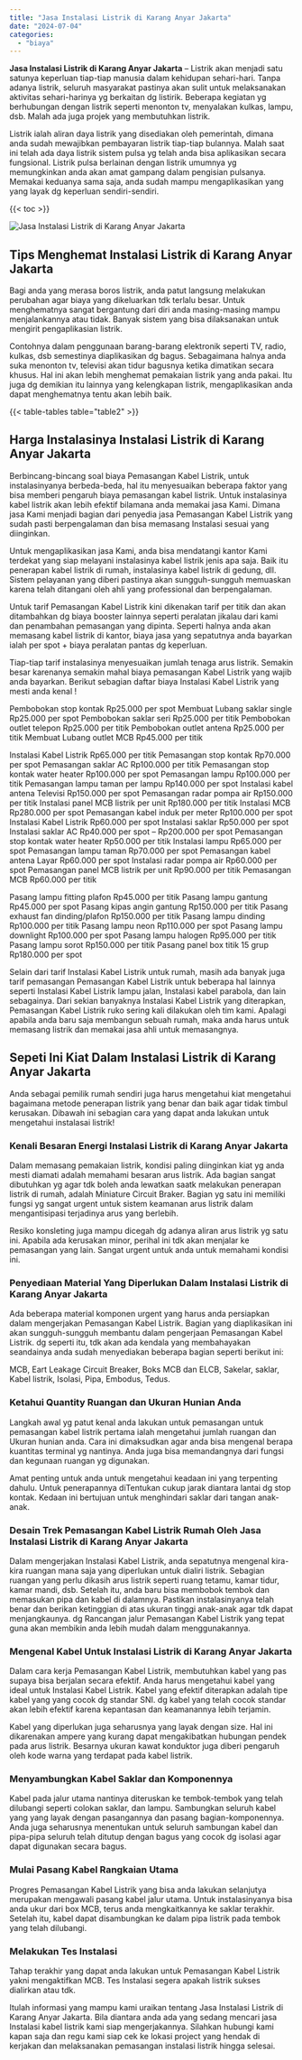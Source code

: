 ```yaml
---
title: "Jasa Instalasi Listrik di Karang Anyar Jakarta"
date: "2024-07-04"
categories: 
  - "biaya"
---
```


**Jasa Instalasi Listrik di Karang Anyar Jakarta** – Listrik akan menjadi satu satunya keperluan tiap-tiap manusia dalam kehidupan sehari-hari. Tanpa adanya listrik, seluruh masyarakat pastinya akan sulit untuk melaksanakan aktivitas sehari-harinya yg berkaitan dg listirik. Beberapa kegiatan yg berhubungan dengan listrik seperti menonton tv, menyalakan kulkas, lampu, dsb. Malah ada juga projek yang membutuhkan listrik.

Listrik ialah aliran daya listrik yang disediakan oleh pemerintah, dimana anda sudah mewajibkan pembayaran listrik tiap-tiap bulannya. Malah saat ini telah ada daya listrik sistem pulsa yg telah anda bisa aplikasikan secara fungsional. Listrik pulsa berlainan dengan listrik umumnya yg memungkinkan anda akan amat gampang dalam pengisian pulsanya. Memakai keduanya sama saja, anda sudah mampu mengaplikasikan yang yang layak dg keperluan sendiri-sendiri.

{{< toc >}}

![Jasa Instalasi Listrik di Karang Anyar Jakarta](/images/instalasi-listrik-murah41.png)

## Tips Menghemat Instalasi Listrik di Karang Anyar Jakarta

Bagi anda yang merasa boros listrik, anda patut langsung melakukan perubahan agar biaya yang dikeluarkan tdk terlalu besar. Untuk menghematnya sangat bergantung dari diri anda masing-masing mampu menjalankannya atau tidak. Banyak sistem yang bisa dilaksanakan untuk mengirit pengaplikasian listrik.

Contohnya dalam penggunaan barang-barang elektronik seperti TV, radio, kulkas, dsb semestinya diaplikasikan dg bagus. Sebagaimana halnya anda suka menonton tv, televisi akan tidur bagusnya ketika dimatikan secara khusus. Hal ini akan lebih menghemat pemakaian listrik yang anda pakai. Itu juga dg demikian itu lainnya yang kelengkapan listrik, mengaplikasikan anda dapat menghematnya tentu akan lebih baik.

{{< table-tables table="table2" >}}

## Harga Instalasinya Instalasi Listrik di Karang Anyar Jakarta

Berbincang-bincang soal biaya Pemasangan Kabel Listrik, untuk instalasinyanya berbeda-beda, hal itu menyesuaikan beberapa faktor yang bisa memberi pengaruh biaya pemasangan kabel listrik. Untuk instalasinya kabel listrik akan lebih efektif bilamana anda memakai jasa Kami. Dimana jasa Kami menjadi bagian dari penyedia jasa Pemasangan Kabel Listrik yang sudah pasti berpengalaman dan bisa memasang Instalasi sesuai yang diinginkan.

Untuk mengaplikasikan jasa Kami, anda bisa mendatangi kantor Kami terdekat yang siap melayani instalasinya kabel listrik jenis apa saja. Baik itu penerapan kabel listrik di rumah, instalasinya kabel listrik di gedung, dll. Sistem pelayanan yang diberi pastinya akan sungguh-sungguh memuaskan karena telah ditangani oleh ahli yang professional dan berpengalaman.

Untuk tarif Pemasangan Kabel Listrik kini dikenakan tarif per titik dan akan ditambahkan dg biaya booster lainnya seperti peralatan jikalau dari kami dan penambahan pemasangan yang dipinta. Seperti halnya anda akan memasang kabel listrik di kantor, biaya jasa yang sepatutnya anda bayarkan ialah per spot + biaya peralatan pantas dg keperluan.

Tiap-tiap tarif instalasinya menyesuaikan jumlah tenaga arus listrik. Semakin besar karenanya semakin mahal biaya pemasangan Kabel Listrik yang wajib anda bayarkan. Berikut sebagian daftar biaya Instalasi Kabel Listrik yang mesti anda kenal !

Pembobokan stop kontak Rp25.000 per spot Membuat Lubang saklar single Rp25.000 per spot Pembobokan saklar seri Rp25.000 per titik Pembobokan outlet telepon Rp25.000 per titik Pembobokan outlet antena Rp25.000 per titik Membuat Lubang outlet MCB Rp45.000 per titik

Instalasi Kabel Listrik Rp65.000 per titik Pemasangan stop kontak Rp70.000 per spot Pemasangan saklar AC Rp100.000 per titik Pemasangan stop kontak water heater Rp100.000 per spot Pemasangan lampu Rp100.000 per titik Pemasangan lampu taman per lampu Rp140.000 per spot Instalasi kabel antena Televisi Rp150.000 per spot Pemasangan radar pompa air Rp150.000 per titik Instalasi panel MCB listrik per unit Rp180.000 per titik Instalasi MCB Rp280.000 per spot Pemasangan kabel induk per meter Rp100.000 per spot Instalasi Kabel Listrik Rp60.000 per spot Instalasi saklar Rp50.000 per spot Instalasi saklar AC Rp40.000 per spot – Rp200.000 per spot Pemasangan stop kontak water heater Rp50.000 per titik Instalasi lampu Rp65.000 per spot Pemasangan lampu taman Rp70.000 per spot Pemasangan kabel antena Layar Rp60.000 per spot Instalasi radar pompa air Rp60.000 per spot Pemasangan panel MCB listrik per unit Rp90.000 per titik Pemasangan MCB Rp60.000 per titik

Pasang lampu fitting plafon Rp45.000 per titik Pasang lampu gantung Rp45.000 per spot Pasang kipas angin gantung Rp150.000 per titik Pasang exhaust fan dinding/plafon Rp150.000 per titik Pasang lampu dinding Rp100.000 per titik Pasang lampu neon Rp110.000 per spot Pasang lampu downlight Rp100.000 per spot Pasang lampu halogen Rp95.000 per titik Pasang lampu sorot Rp150.000 per titik Pasang panel box titik 15 grup Rp180.000 per spot

Selain dari tarif Instalasi Kabel Listrik untuk rumah, masih ada banyak juga tarif pemasangan Pemasangan Kabel Listrik untuk beberapa hal lainnya seperti Instalasi Kabel Listrik lampu jalan, Instalasi kabel parabola, dan lain sebagainya. Dari sekian banyaknya Instalasi Kabel Listrik yang diterapkan, Pemasangan Kabel Listrik ruko sering kali dilakukan oleh tim kami. Apalagi apabila anda baru saja membangun sebuah rumah, maka anda harus untuk memasang listrik dan memakai jasa ahli untuk memasangnya.

## Sepeti Ini Kiat Dalam Instalasi Listrik di Karang Anyar Jakarta


Anda sebagai pemilik rumah sendiri juga harus mengetahui kiat mengetahui bagaimana metode penerapan listrik yang benar dan baik agar tidak timbul kerusakan. Dibawah ini sebagian cara yang dapat anda lakukan untuk mengetahui instalasai listrik!

### Kenali Besaran Energi Instalasi Listrik di Karang Anyar Jakarta

Dalam memasang pemakaian listrik, kondisi paling diinginkan kiat yg anda mesti diamati adalah memahami besaran arus listrik. Ada bagian sangat dibutuhkan yg agar tdk boleh anda lewatkan saatk melakukan penerapan listrik di rumah, adalah Miniature Circuit Braker. Bagian yg satu ini memiliki fungsi yg sangat urgent untuk sistem keamanan arus listrik dalam mengantisipasi terjadinya arus yang berlebih.

Resiko konsleting juga mampu dicegah dg adanya aliran arus listrik yg satu ini. Apabila ada kerusakan minor, perihal ini tdk akan menjalar ke pemasangan yang lain. Sangat urgent untuk anda untuk memahami kondisi ini.

### Penyediaan Material Yang Diperlukan Dalam Instalasi Listrik di Karang Anyar Jakarta

Ada beberapa material komponen urgent yang harus anda persiapkan dalam mengerjakan Pemasangan Kabel Listrik. Bagian yang diaplikasikan ini akan sungguh-sungguh membantu dalam pengerjaan Pemasangan Kabel Listrik. dg seperti itu, tdk akan ada kendala yang membahayakan seandainya anda sudah menyediakan beberapa bagian seperti berikut ini:

MCB, Eart Leakage Circuit Breaker, Boks MCB dan ELCB, Sakelar, saklar, Kabel listrik, Isolasi, Pipa, Embodus, Tedus.

### Ketahui Quantity Ruangan dan Ukuran Hunian Anda

Langkah awal yg patut kenal anda lakukan untuk pemasangan untuk pemasangan kabel listrik pertama ialah mengetahui jumlah ruangan dan Ukuran hunian anda. Cara ini dimaksudkan agar anda bisa mengenal berapa kuantitas terminal yg nantinya. Anda juga bisa memandangnya dari fungsi dan kegunaan ruangan yg digunakan.

Amat penting untuk anda untuk mengetahui keadaan ini yang terpenting dahulu. Untuk penerapannya diTentukan cukup jarak diantara lantai dg stop kontak. Kedaan ini bertujuan untuk menghindari saklar dari tangan anak-anak.

### Desain Trek Pemasangan Kabel Listrik Rumah Oleh Jasa Instalasi Listrik di Karang Anyar Jakarta

Dalam mengerjakan Instalasi Kabel Listrik, anda sepatutnya mengenal kira-kira ruangan mana saja yang diperlukan untuk dialiri listrik. Sebagian ruangan yang perlu dikasih arus listrik seperti ruang tetamu, kamar tidur, kamar mandi, dsb. Setelah itu, anda baru bisa membobok tembok dan memasukan pipa dan kabel di dalamnya. Pastikan instalasinyanya telah benar dan berikan ketinggian di atas ukuran tinggi anak-anak agar tdk dapat menjangkaunya. dg Rancangan jalur Pemasangan Kabel Listrik yang tepat guna akan membikin anda lebih mudah dalam menggunakannya.

### Mengenal Kabel Untuk Instalasi Listrik di Karang Anyar Jakarta

Dalam cara kerja Pemasangan Kabel Listrik, membutuhkan kabel yang pas supaya bisa berjalan secara efektif. Anda harus mengetahui kabel yang ideal untuk Instalasi Kabel Listrik. Kabel yang efektif diterapkan adalah tipe kabel yang yang cocok dg standar SNI. dg kabel yang telah cocok standar akan lebih efektif karena kepantasan dan keamanannya lebih terjamin.

Kabel yang diperlukan juga seharusnya yang layak dengan size. Hal ini dikarenakan ampere yang kurang dapat mengakibatkan hubungan pendek pada arus listrik. Besarnya ukuran kawat konduktor juga diberi pengaruh oleh kode warna yang terdapat pada kabel listrik.

### Menyambungkan Kabel Saklar dan Komponennya

Kabel pada jalur utama nantinya diteruskan ke tembok-tembok yang telah dilubangi seperti colokan saklar, dan lampu. Sambungkan seluruh kabel yang yang layak dengan pasangannya dan pasang bagian-komponennya. Anda juga seharusnya menentukan untuk seluruh sambungan kabel dan pipa-pipa seluruh telah ditutup dengan bagus yang cocok dg isolasi agar dapat digunakan secara bagus.

### Mulai Pasang Kabel Rangkaian Utama

Progres Pemasangan Kabel Listrik yang bisa anda lakukan selanjutya merupakan mengawali pasang kabel jalur utama. Untuk instalasinyanya bisa anda ukur dari box MCB, terus anda mengkaitkannya ke saklar terakhir. Setelah itu, kabel dapat disambungkan ke dalam pipa listrik pada tembok yang telah dilubangi.

### Melakukan Tes Instalasi

Tahap terakhir yang dapat anda lakukan untuk Pemasangan Kabel Listrik yakni mengaktifkan MCB. Tes Instalasi segera apakah listrik sukses dialirkan atau tdk.

Itulah informasi yang mampu kami uraikan tentang Jasa Instalasi Listrik di Karang Anyar Jakarta. Bila diantara anda ada yang sedang mencari jasa Instalasi kabel listrik kami siap mengerjakannya. Silahkan hubungi kami kapan saja dan regu kami siap cek ke lokasi project yang hendak di kerjakan dan melaksanakan pemasangan instalasi listrik hingga selesai.
